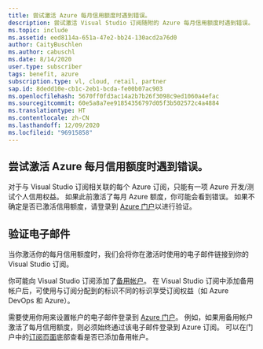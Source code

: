 ```yaml
---
title: 尝试激活 Azure 每月信用额度时遇到错误。
description: 尝试激活 Visual Studio 订阅随附的 Azure 每月信用额度时遇到错误。
ms.topic: include
ms.assetid: eed8114a-651a-47e2-bb24-130acd2a76d0
author: CaityBuschlen
ms.author: cabuschl
ms.date: 8/14/2020
user.type: subscriber
tags: benefit, azure
subscription.type: vl, cloud, retail, partner
sap.id: 8dedd10e-cb1c-2eb1-bcda-fe00b07ac903
ms.openlocfilehash: 5670ff0fd3ac14a2b7b26f3098c9ed1060a4efac
ms.sourcegitcommit: 60e5a8a7ee91854356797d05f3b502572c4a4884
ms.translationtype: HT
ms.contentlocale: zh-CN
ms.lasthandoff: 12/09/2020
ms.locfileid: "96915858"
---
```

## <a name="im-getting-an-error-while-trying-to-activate-my-azure-monthly-credit"></a>尝试激活 Azure 每月信用额度时遇到错误。

对于与 Visual Studio 订阅相关联的每个 Azure 订阅，只能有一项 Azure 开发/测试个人信用权益。 如果此前激活了每月 Azure 额度，你可能会看到错误。 如果不确定是否已激活信用额度，请登录到 [Azure 门户](https://portal.azure.com/)以进行验证。 

## <a name="verify-your-email"></a>验证电子邮件 

当你激活你的每月信用额度时，我们会将你在激活时使用的电子邮件链接到你的 Visual Studio 订阅。  

你可能向 Visual Studio 订阅添加了[备用帐户](https://docs.microsoft.com/visualstudio/subscriptions/vs-alternate-identity)。 在 Visual Studio 订阅中添加备用帐户后，可使用与订阅分配到的标识不同的标识享受订阅权益（如 Azure DevOps 和 Azure）。  

需要使用你用来设置帐户的电子邮件登录到 [Azure 门户](https://portal.azure.com/)。 例如，如果用备用帐户激活了每月信用额度，则必须始终通过该电子邮件登录到 Azure 订阅。 可以在门户中的[订阅页面](https://my.visualstudio.com/subscriptions)底部查看是否已添加备用帐户。